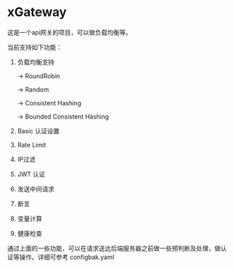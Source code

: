 # xGateway 

这是一个api网关的项目，可以做负载均衡等。

当前支持如下功能：

1. 负载均衡支持

    -> RoundRobin

    -> Random

    -> Consistent Hashing
    
    -> Bounded Consistent Hashing

2. Basic 认证设置

3. Rate Limit

4. IP过滤

5. JWT 认证

6. 发送中间请求

7. 断言

8. 变量计算

9. 健康检查

通过上面的一些功能，可以在请求送达后端服务器之前做一些预判断及处理，做认证等操作。详细可参考 configbak.yaml

